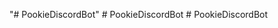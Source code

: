 "# PookieDiscordBot" 
#   P o o k i e D i s c o r d B o t  
 #   P o o k i e D i s c o r d B o t  
 